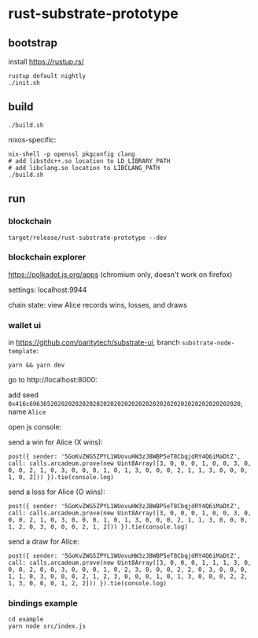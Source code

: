 # rust-substrate-prototype

## bootstrap

install https://rustup.rs/

```
rustup default nightly
./init.sh
```

## build

```
./build.sh
```

nixos-specific:

```
nix-shell -p openssl pkgconfig clang
# add libstdc++.so location to LD_LIBRARY_PATH
# add libclang.so location to LIBCLANG_PATH
./build.sh
```

## run

### blockchain

```
target/release/rust-substrate-prototype --dev
```

### blockchain explorer

https://polkadot.js.org/apps (chromium only, doesn't work on firefox)

settings: localhost:9944

chain state: view Alice records wins, losses, and draws

### wallet ui

in https://github.com/paritytech/substrate-ui, branch `substrate-node-template`:

```
yarn && yarn dev
```

go to http://localhost:8000:

add seed `0x416c696365202020202020202020202020202020202020202020202020202020`, name `Alice`

open js console:

send a win for Alice (X wins):

```
post({ sender: '5GoKvZWG5ZPYL1WUovuHW3zJBWBP5eT8CbqjdRY4Q6iMaDtZ', call: calls.arcadeum.prove(new Uint8Array([3, 0, 0, 0, 1, 0, 0, 3, 0, 0, 0, 2, 1, 0, 3, 0, 0, 0, 1, 0, 1, 3, 0, 0, 0, 2, 1, 1, 3, 0, 0, 0, 1, 0, 2])) }).tie(console.log)
```

send a loss for Alice (O wins):

```
post({ sender: '5GoKvZWG5ZPYL1WUovuHW3zJBWBP5eT8CbqjdRY4Q6iMaDtZ', call: calls.arcadeum.prove(new Uint8Array([3, 0, 0, 0, 1, 0, 0, 3, 0, 0, 0, 2, 1, 0, 3, 0, 0, 0, 1, 0, 1, 3, 0, 0, 0, 2, 1, 1, 3, 0, 0, 0, 1, 2, 0, 3, 0, 0, 0, 2, 1, 2])) }).tie(console.log)
```

send a draw for Alice:

```
post({ sender: '5GoKvZWG5ZPYL1WUovuHW3zJBWBP5eT8CbqjdRY4Q6iMaDtZ', call: calls.arcadeum.prove(new Uint8Array([3, 0, 0, 0, 1, 1, 1, 3, 0, 0, 0, 2, 0, 0, 3, 0, 0, 0, 1, 0, 2, 3, 0, 0, 0, 2, 2, 0, 3, 0, 0, 0, 1, 1, 0, 3, 0, 0, 0, 2, 1, 2, 3, 0, 0, 0, 1, 0, 1, 3, 0, 0, 0, 2, 2, 1, 3, 0, 0, 0, 1, 2, 2])) }).tie(console.log)
```

### bindings example

```
cd example
yarn node src/index.js
```
